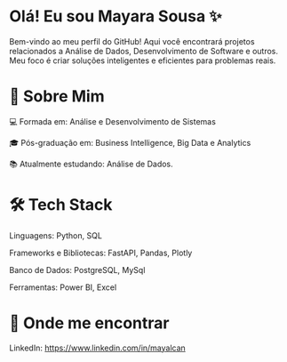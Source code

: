 # Olá! Eu sou Mayara Sousa ✨

Bem-vindo ao meu perfil do GitHub! Aqui você encontrará projetos relacionados a Análise de Dados, Desenvolvimento de Software e outros. Meu foco é criar soluções inteligentes e eficientes para problemas reais.

# 🌟 Sobre Mim

💻 Formada em: Análise e Desenvolvimento de Sistemas

🎓 Pós-graduação em: Business Intelligence, Big Data e Analytics

📚 Atualmente estudando: Análise de Dados.

# 🛠️ Tech Stack

Linguagens: Python, SQL 

Frameworks e Bibliotecas: FastAPI, Pandas, Plotly

Banco de Dados: PostgreSQL, MySql

Ferramentas: Power BI, Excel

# 👀 Onde me encontrar

LinkedIn: https://www.linkedin.com/in/mayalcan
